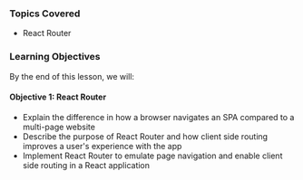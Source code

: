 <!-- h1, h2 already used by CTD Learns -->
### Topics Covered

- React Router

### Learning Objectives

By the end of this lesson, we will:

#### Objective 1: React Router

- Explain the difference in how a browser navigates an SPA compared to a multi-page website
- Describe the purpose of React Router and how client side routing improves a user's experience with the app
- Implement React Router to emulate page navigation and enable client side routing in a React application
